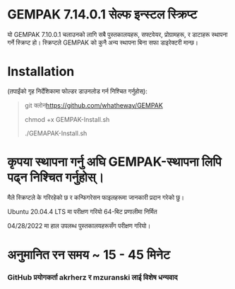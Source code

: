 # GEMPAK 7.14.0.1 सेल्फ इन्स्टल स्क्रिप्ट

यो GEMPAK 7.10.0.1 चलाउनको लागि सबै पुस्तकालयहरू, सफ्टवेयर, प्रोग्रामहरू, र डाटाहरू स्थापना गर्ने स्क्रिप्ट हो। स्क्रिप्टले GEMPAK को कुनै अन्य स्थापना बिना सफा डाइरेक्टरी मान्छ।

# Installation

(तपाईंको गृह निर्देशिकामा फोल्डर डाउनलोड गर्न निश्चित गर्नुहोस्):

> git क्लोन<https://github.com/whatheway/GEMPAK>
>
> chmod +x GEMPAK-Install.sh
>
> ./GEMAPAK-Install.sh

# कृपया स्थापना गर्नु अघि GEMPAK-स्थापना लिपि पढ्न निश्चित गर्नुहोस्।

मैले स्क्रिप्टले के गरिरहेको छ र कन्फिगरेसन फाइलहरूमा जानकारी प्रदान गरेको छु।

Ubuntu 20.04.4 LTS मा परीक्षण गरियो
64-बिट प्रणालीमा निर्मित

04/28/2022 मा हाल उपलब्ध पुस्तकालयहरूसँग परीक्षण गरियो।

# अनुमानित रन समय ~ 15 - 45 मिनेट

### GitHub प्रयोगकर्ता akrherz र mzuranski लाई विशेष धन्यवाद
